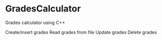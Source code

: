 # GradesCalculator

Grades calculator using C++

Create/insert grades
Read grades from file
Update grades
Delete grades
